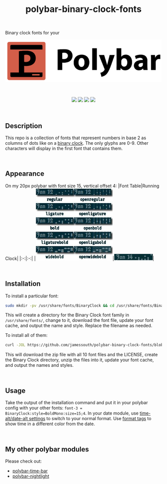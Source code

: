 <h1 align="center">polybar-binary-clock-fonts</h1>

<p>&nbsp;</p>

Binary clock fonts for your

<div align="center">
	<picture>
 	 <source media="(prefers-color-scheme: dark)" srcset="https://raw.githubusercontent.com/polybar/polybar/master/doc/_static/banner-dark-mode.png">
 	 <img alt="polybar logo" src="https://raw.githubusercontent.com/polybar/polybar/master/doc/_static/banner.png">
	</picture>
</div>

<p>&nbsp;</p>

<p align="center">
	<a href="https://github.com/jamessouth/polybar-binary-clock-fonts/blob/master/LICENSE"><img src="https://img.shields.io/github/license/jamessouth/polybar-binary-clock-fonts"></a>
	<a href="https://archlinux.org/"><img src="https://img.shields.io/badge/Linux-d.svg?logoWidth=40&labelColor=d35e49&color=E3C567&logoColor=000000&logo=Linux"></a>
	<a href="https://fontforge.org/en-US/"><img src="https://img.shields.io/badge/made%20with-FontForge-%23529EE0.svg"></a>
	<img src="https://img.shields.io/badge/awesome-%C6%94%F0%9D%9A%BA%C5%9E-brightgreen.svg">
</p>

<p>&nbsp;</p>

## Description
This repo is a collection of fonts that represent numbers in base 2 as columns of dots like on a [binary clock](https://en.wikipedia.org/wiki/Binary_clock). The only glyphs are 0-9. Other characters will display in the first font that contains them.

<p>&nbsp;</p>

## Appearance
On my 20px polybar with font size 15, vertical offset 4:
|Font Table|Running Clock|
|:-:|:-:|
|<picture><source media="(prefers-color-scheme: dark)" srcset="montagedark.jpg"><img alt="table of fonts" src="montagelight.jpg"></picture>|<img alt="binary clock" src="vid.gif">|

<p>&nbsp;</p>

## Installation
To install a particular font:
```bash
sudo mkdir -pv /usr/share/fonts/BinaryClock && cd /usr/share/fonts/BinaryClock && sudo curl -JOL https://github.com/jamessouth/polybar-binary-clock-fonts/blob/master/BinaryClockLigatureMono.ttf?raw=true && sudo fc-cache -fv && fc-list | awk '/BinaryClock/ {print $2}'
```
This will create a directory for the Binary Clock font family in `/usr/share/fonts/`, change to it, download the font file, update your font cache, and output the name and style. Replace the filename as needed.

To install all of them:
```bash
curl -JOL https://github.com/jamessouth/polybar-binary-clock-fonts/blob/master/fonts.zip?raw=true && sudo mkdir -pv /usr/share/fonts/BinaryClock && sudo unzip fonts.zip -d /usr/share/fonts/BinaryClock && sudo fc-cache -fv && fc-list | awk '/BinaryClock/ {print $2}'
```
This will download the zip file with all 10 font files and the LICENSE, create the Binary Clock directory, unzip the files into it, update your font cache, and output the names and styles.

<p>&nbsp;</p>

## Usage
Take the output of the installation command and put it in your polybar config with your other fonts: `font-3 = BinaryClock:style=BoldMono:size=15;4`. In your date module, use [time-alt/date-alt settings](https://github.com/polybar/polybar/wiki/Module:-date#basic-settings) to switch to your normal format. Use [format tags](https://github.com/polybar/polybar/wiki/Formatting#format-tags) to show time in a different color from the date.

<p>&nbsp;</p>

## My other polybar modules
Please check out:
  * [polybar-time-bar](https://github.com/jamessouth/polybar-time-bar)
  * [polybar-nightlight](https://github.com/jamessouth/polybar-nightlight)

<p>&nbsp;</p>
